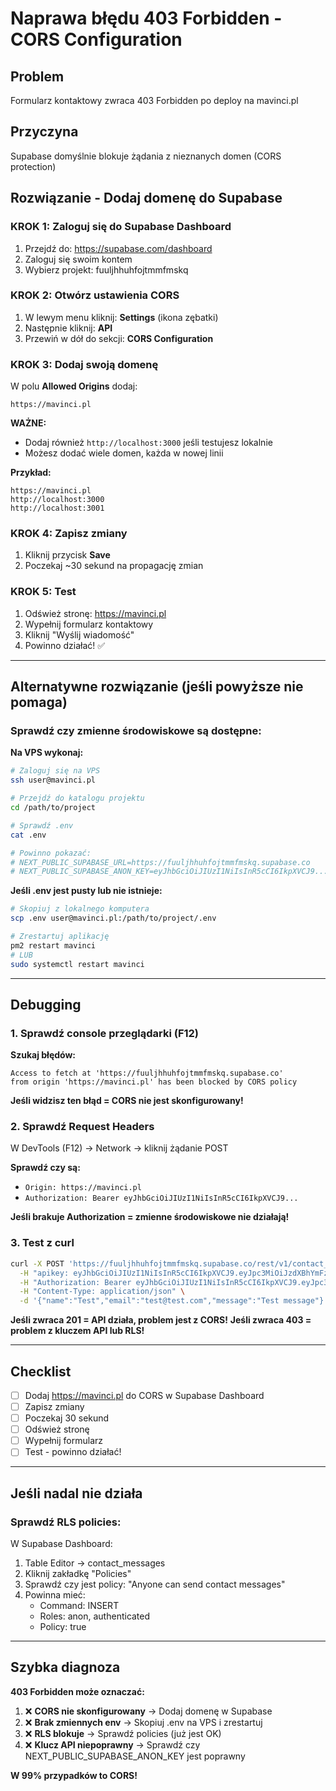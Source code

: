 # Naprawa błędu 403 Forbidden - CORS Configuration

## Problem
Formularz kontaktowy zwraca 403 Forbidden po deploy na mavinci.pl

## Przyczyna
Supabase domyślnie blokuje żądania z nieznanych domen (CORS protection)

## Rozwiązanie - Dodaj domenę do Supabase

### KROK 1: Zaloguj się do Supabase Dashboard

1. Przejdź do: https://supabase.com/dashboard
2. Zaloguj się swoim kontem
3. Wybierz projekt: fuuljhhuhfojtmmfmskq

### KROK 2: Otwórz ustawienia CORS

1. W lewym menu kliknij: **Settings** (ikona zębatki)
2. Następnie kliknij: **API**
3. Przewiń w dół do sekcji: **CORS Configuration**

### KROK 3: Dodaj swoją domenę

W polu **Allowed Origins** dodaj:

```
https://mavinci.pl
```

**WAŻNE:** 
- Dodaj również `http://localhost:3000` jeśli testujesz lokalnie
- Możesz dodać wiele domen, każda w nowej linii

**Przykład:**
```
https://mavinci.pl
http://localhost:3000
http://localhost:3001
```

### KROK 4: Zapisz zmiany

1. Kliknij przycisk **Save**
2. Poczekaj ~30 sekund na propagację zmian

### KROK 5: Test

1. Odśwież stronę: https://mavinci.pl
2. Wypełnij formularz kontaktowy
3. Kliknij "Wyślij wiadomość"
4. Powinno działać! ✅

---

## Alternatywne rozwiązanie (jeśli powyższe nie pomaga)

### Sprawdź czy zmienne środowiskowe są dostępne:

**Na VPS wykonaj:**
```bash
# Zaloguj się na VPS
ssh user@mavinci.pl

# Przejdź do katalogu projektu
cd /path/to/project

# Sprawdź .env
cat .env

# Powinno pokazać:
# NEXT_PUBLIC_SUPABASE_URL=https://fuuljhhuhfojtmmfmskq.supabase.co
# NEXT_PUBLIC_SUPABASE_ANON_KEY=eyJhbGciOiJIUzI1NiIsInR5cCI6IkpXVCJ9...
```

**Jeśli .env jest pusty lub nie istnieje:**
```bash
# Skopiuj z lokalnego komputera
scp .env user@mavinci.pl:/path/to/project/.env

# Zrestartuj aplikację
pm2 restart mavinci
# LUB
sudo systemctl restart mavinci
```

---

## Debugging

### 1. Sprawdź console przeglądarki (F12)

**Szukaj błędów:**
```
Access to fetch at 'https://fuuljhhuhfojtmmfmskq.supabase.co' 
from origin 'https://mavinci.pl' has been blocked by CORS policy
```

**Jeśli widzisz ten błąd = CORS nie jest skonfigurowany!**

### 2. Sprawdź Request Headers

W DevTools (F12) → Network → kliknij żądanie POST

**Sprawdź czy są:**
- `Origin: https://mavinci.pl`
- `Authorization: Bearer eyJhbGciOiJIUzI1NiIsInR5cCI6IkpXVCJ9...`

**Jeśli brakuje Authorization = zmienne środowiskowe nie działają!**

### 3. Test z curl

```bash
curl -X POST 'https://fuuljhhuhfojtmmfmskq.supabase.co/rest/v1/contact_messages' \
  -H "apikey: eyJhbGciOiJIUzI1NiIsInR5cCI6IkpXVCJ9.eyJpc3MiOiJzdXBhYmFzZSIsInJlZiI6ImZ1dWxqaGh1aGZvanRtbWZtc2txIiwicm9sZSI6ImFub24iLCJpYXQiOjE3NTk5NDI5NjEsImV4cCI6MjA3NTUxODk2MX0.xe8_YUgENMeXwuLSZVatAfDBZLi5lcfyV3sHjaD8dmE" \
  -H "Authorization: Bearer eyJhbGciOiJIUzI1NiIsInR5cCI6IkpXVCJ9.eyJpc3MiOiJzdXBhYmFzZSIsInJlZiI6ImZ1dWxqaGh1aGZvanRtbWZtc2txIiwicm9sZSI6ImFub24iLCJpYXQiOjE3NTk5NDI5NjEsImV4cCI6MjA3NTUxODk2MX0.xe8_YUgENMeXwuLSZVatAfDBZLi5lcfyV3sHjaD8dmE" \
  -H "Content-Type: application/json" \
  -d '{"name":"Test","email":"test@test.com","message":"Test message"}'
```

**Jeśli zwraca 201 = API działa, problem jest z CORS!**
**Jeśli zwraca 403 = problem z kluczem API lub RLS!**

---

## Checklist

- [ ] Dodaj https://mavinci.pl do CORS w Supabase Dashboard
- [ ] Zapisz zmiany
- [ ] Poczekaj 30 sekund
- [ ] Odśwież stronę
- [ ] Wypełnij formularz
- [ ] Test - powinno działać!

---

## Jeśli nadal nie działa

### Sprawdź RLS policies:

W Supabase Dashboard:
1. Table Editor → contact_messages
2. Kliknij zakładkę "Policies"
3. Sprawdź czy jest policy: "Anyone can send contact messages"
4. Powinna mieć: 
   - Command: INSERT
   - Roles: anon, authenticated
   - Policy: true

---

## Szybka diagnoza

**403 Forbidden może oznaczać:**

1. ❌ **CORS nie skonfigurowany** → Dodaj domenę w Supabase
2. ❌ **Brak zmiennych env** → Skopiuj .env na VPS i zrestartuj
3. ❌ **RLS blokuje** → Sprawdź policies (już jest OK)
4. ❌ **Klucz API niepoprawny** → Sprawdź czy NEXT_PUBLIC_SUPABASE_ANON_KEY jest poprawny

**W 99% przypadków to CORS!**

